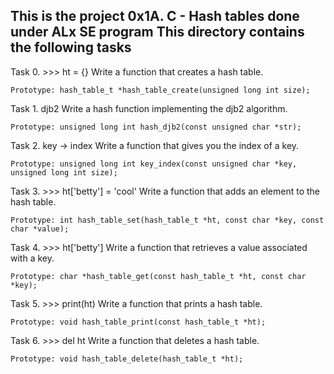 This is the project 0x1A. C - Hash tables done under ALx SE program
This directory contains the following tasks
------------------------------------------------------------------------------
Task 0. >>> ht = {}
Write a function that creates a hash table.

    Prototype: hash_table_t *hash_table_create(unsigned long int size);

Task 1. djb2
Write a hash function implementing the djb2 algorithm.

    Prototype: unsigned long int hash_djb2(const unsigned char *str);

Task 2. key -> index
Write a function that gives you the index of a key.

    Prototype: unsigned long int key_index(const unsigned char *key, unsigned long int size);

Task 3. >>> ht['betty'] = 'cool'
Write a function that adds an element to the hash table.

    Prototype: int hash_table_set(hash_table_t *ht, const char *key, const char *value);

Task 4. >>> ht['betty']
Write a function that retrieves a value associated with a key.

    Prototype: char *hash_table_get(const hash_table_t *ht, const char *key);

Task 5. >>> print(ht)
Write a function that prints a hash table.

    Prototype: void hash_table_print(const hash_table_t *ht);

Task 6. >>> del ht
Write a function that deletes a hash table.

    Prototype: void hash_table_delete(hash_table_t *ht);

